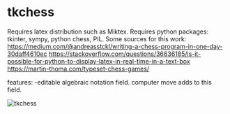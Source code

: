 # tkchess
Requires latex distribution such as Miktex.
Requires python packages: tkinter, sympy, python chess, PIL.
Some sources for this work:
https://medium.com/@andreasstckl/writing-a-chess-program-in-one-day-30daff4610ec
https://stackoverflow.com/questions/36636185/is-it-possible-for-python-to-display-latex-in-real-time-in-a-text-box
https://martin-thoma.com/typeset-chess-games/

features:
  -editable algebraic notation field. computer move adds to this field.

![tkchess](https://user-images.githubusercontent.com/63341672/78772346-494e1580-799a-11ea-8600-abd5bb4be7ec.jpg)
